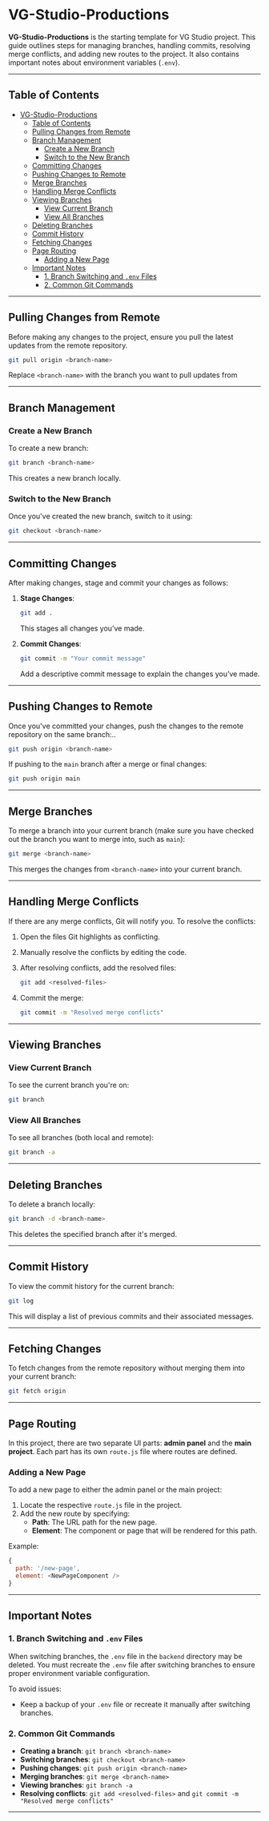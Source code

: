 # VG-Studio-Productions

**VG-Studio-Productions** is the starting template for VG Studio project. This guide outlines steps for managing branches, handling commits, resolving merge conflicts, and adding new routes to the project. It also contains important notes about environment variables (`.env`).

---

## Table of Contents

- [VG-Studio-Productions](#vg-studio-productions)
  - [Table of Contents](#table-of-contents)
  - [Pulling Changes from Remote](#pulling-changes-from-remote)
  - [Branch Management](#branch-management)
    - [Create a New Branch](#create-a-new-branch)
    - [Switch to the New Branch](#switch-to-the-new-branch)
  - [Committing Changes](#committing-changes)
  - [Pushing Changes to Remote](#pushing-changes-to-remote)
  - [Merge Branches](#merge-branches)
  - [Handling Merge Conflicts](#handling-merge-conflicts)
  - [Viewing Branches](#viewing-branches)
    - [View Current Branch](#view-current-branch)
    - [View All Branches](#view-all-branches)
  - [Deleting Branches](#deleting-branches)
  - [Commit History](#commit-history)
  - [Fetching Changes](#fetching-changes)
  - [Page Routing](#page-routing)
    - [Adding a New Page](#adding-a-new-page)
  - [Important Notes](#important-notes)
    - [1. Branch Switching and `.env` Files](#1-branch-switching-and-env-files)
    - [2. Common Git Commands](#2-common-git-commands)

---

## Pulling Changes from Remote

Before making any changes to the project, ensure you pull the latest updates from the remote repository.

```bash
git pull origin <branch-name>
```

Replace `<branch-name>` with the branch you want to pull updates from

---

## Branch Management

### Create a New Branch

To create a new branch:

```bash
git branch <branch-name>
```

This creates a new branch locally.

### Switch to the New Branch

Once you've created the new branch, switch to it using:

```bash
git checkout <branch-name>
```

---

## Committing Changes

After making changes, stage and commit your changes as follows:

1. **Stage Changes**:

   ```bash
   git add .
   ```

   This stages all changes you’ve made.

2. **Commit Changes**:

   ```bash
   git commit -m "Your commit message"
   ```

   Add a descriptive commit message to explain the changes you’ve made.

---

## Pushing Changes to Remote

Once you've committed your changes, push the changes to the remote repository on the same branch:..

```bash
git push origin <branch-name>
```

If pushing to the `main` branch after a merge or final changes:

```bash
git push origin main
```

---

## Merge Branches

To merge a branch into your current branch (make sure you have checked out the branch you want to merge into, such as `main`):

```bash
git merge <branch-name>
```

This merges the changes from `<branch-name>` into your current branch.

---

## Handling Merge Conflicts

If there are any merge conflicts, Git will notify you. To resolve the conflicts:

1. Open the files Git highlights as conflicting.
2. Manually resolve the conflicts by editing the code.
3. After resolving conflicts, add the resolved files:

   ```bash
   git add <resolved-files>
   ```

4. Commit the merge:

   ```bash
   git commit -m "Resolved merge conflicts"
   ```

---

## Viewing Branches

### View Current Branch

To see the current branch you're on:

```bash
git branch
```

### View All Branches

To see all branches (both local and remote):

```bash
git branch -a
```

---

## Deleting Branches

To delete a branch locally:

```bash
git branch -d <branch-name>
```

This deletes the specified branch after it's merged.

---

## Commit History

To view the commit history for the current branch:

```bash
git log
```

This will display a list of previous commits and their associated messages.

---

## Fetching Changes

To fetch changes from the remote repository without merging them into your current branch:

```bash
git fetch origin
```

---

## Page Routing

In this project, there are two separate UI parts: **admin panel** and the **main project**. Each part has its own `route.js` file where routes are defined.

### Adding a New Page

To add a new page to either the admin panel or the main project:

1. Locate the respective `route.js` file in the project.
2. Add the new route by specifying:
   - **Path**: The URL path for the new page.
   - **Element**: The component or page that will be rendered for this path.

Example:

```javascript
{
  path: '/new-page',
  element: <NewPageComponent />
}
```

---

## Important Notes

### 1. Branch Switching and `.env` Files

When switching branches, the `.env` file in the `backend` directory may be deleted. You must recreate the `.env` file after switching branches to ensure proper environment variable configuration.

To avoid issues:

- Keep a backup of your `.env` file or recreate it manually after switching branches.

### 2. Common Git Commands

- **Creating a branch**: `git branch <branch-name>`
- **Switching branches**: `git checkout <branch-name>`
- **Pushing changes**: `git push origin <branch-name>`
- **Merging branches**: `git merge <branch-name>`
- **Viewing branches**: `git branch -a`
- **Resolving conflicts**: `git add <resolved-files>` and `git commit -m "Resolved merge conflicts"`

---
